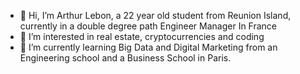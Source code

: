 - 👋 Hi, I’m Arthur Lebon, a 22 year old student from Reunion Island, currently in a double degree path Engineer Manager In France
- 👀 I’m interested in real estate, cryptocurrencies and coding 
- 🌱 I’m currently learning Big Data and Digital Marketing from an Engineering school and a Business School in Paris. 


<!---
ArtLbn/ArtLbn is a ✨ special ✨ repository because its `README.md` (this file) appears on your GitHub profile.
You can click the Preview link to take a look at your changes.
--->
